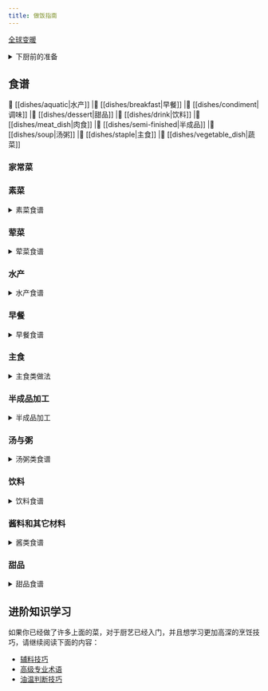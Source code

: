 ```yaml
---
title: 做饭指南
---
```


[全球变暖](https://zh.wikipedia.org/wiki/全球变暖)

<details>
<summary>下厨前的准备</summary>

- [厨房准备](./tips/厨房准备.md)
- [如何选择现在吃什么](./tips/如何选择现在吃什么.md)
- [高压力锅](./tips/learn/高压力锅.md)
- [去腥](./tips/learn/去腥.md)
- [食品安全](./tips/learn/食品安全.md)
- [微波炉](./tips/learn/微波炉.md)
- [学习焯水](./tips/learn/学习焯水.md)
- [学习炒与煎](./tips/learn/学习炒与煎.md)
- [学习凉拌](./tips/learn/学习凉拌.md)
- [学习腌](./tips/learn/学习腌.md)
- [学习蒸](./tips/learn/学习蒸.md)
- [学习煮](./tips/learn/学习煮.md)

</details>

## 食谱

 🍤 [[dishes/aquatic|水产]]
|🍜 [[dishes/breakfast|早餐]]
|🍛 [[dishes/condiment|调味]]
|🧀 [[dishes/dessert|甜品]]
|🥤 [[dishes/drink|饮料]]
|🥩 [[dishes/meat_dish|肉食]]
|🍖 [[dishes/semi-finished|半成品]]
|🥘 [[dishes/soup|汤粥]]
|🍚 [[dishes/staple|主食]]
|🥦 [[dishes/vegetable_dish|蔬菜]]

### 家常菜

### 素菜

<details>
<summary>素菜食谱</summary>

- [拔丝土豆](./dishes/vegetable_dish/拔丝土豆/拔丝土豆.md)
- [白灼菜心](./dishes/vegetable_dish/白灼菜心/白灼菜心.md)
- [包菜炒鸡蛋粉丝](./dishes/vegetable_dish/包菜炒鸡蛋粉丝/包菜炒鸡蛋粉丝.md)
- [菠菜炒鸡蛋](./dishes/vegetable_dish/菠菜炒鸡蛋/菠菜炒鸡蛋.md)
- [炒滑蛋](./dishes/vegetable_dish/炒滑蛋/炒滑蛋.md)
- [炒茄子](./dishes/vegetable_dish/炒茄子.md)
- [炒青菜](./dishes/vegetable_dish/炒青菜.md)
- [葱煎豆腐](./dishes/vegetable_dish/葱煎豆腐.md)
- [脆皮豆腐](./dishes/vegetable_dish/脆皮豆腐.md)
- [地三鲜](./dishes/vegetable_dish/地三鲜.md)
- [干锅花菜](./dishes/vegetable_dish/干锅花菜/干锅花菜.md)
- [蚝油三鲜菇](./dishes/vegetable_dish/蚝油三鲜菇/蚝油三鲜菇.md)
- [蚝油生菜](./dishes/vegetable_dish/蚝油生菜.md)
- [荷兰豆炒腊肠](./dishes/vegetable_dish/荷兰豆炒腊肠/荷兰豆炒腊肠.md)
- [红烧冬瓜](./dishes/vegetable_dish/红烧冬瓜/红烧冬瓜.md)
- [红烧茄子](./dishes/vegetable_dish/红烧茄子.md)
- [虎皮青椒](./dishes/vegetable_dish/虎皮青椒/虎皮青椒.md)
- [话梅煮毛豆](./dishes/vegetable_dish/话梅煮毛豆/话梅煮毛豆.md)
- [鸡蛋羹](./dishes/vegetable_dish/鸡蛋羹/鸡蛋羹.md)
- [微波炉鸡蛋羹](./dishes/vegetable_dish/鸡蛋羹/微波炉鸡蛋羹.md)
- [鸡蛋火腿炒黄瓜](./dishes/vegetable_dish/鸡蛋火腿炒黄瓜.md)
- [茄子炖土豆](./dishes/vegetable_dish/茄子炖土豆.md)
- [茭白炒肉](./dishes/vegetable_dish/茭白炒肉/茭白炒肉.md)
- [椒盐玉米](./dishes/vegetable_dish/椒盐玉米/椒盐玉米.md)
- [金针菇日本豆腐煲](./dishes/vegetable_dish/金针菇日本豆腐煲.md)
- [烤茄子](./dishes/vegetable_dish/烤茄子/烤茄子.md)
- [榄菜肉末四季豆](./dishes/vegetable_dish/榄菜肉末四季豆/榄菜肉末四季豆.md)
- [雷椒皮蛋](./dishes/vegetable_dish/雷椒皮蛋.md)
- [凉拌黄瓜](./dishes/vegetable_dish/凉拌黄瓜.md)
- [凉拌木耳](./dishes/vegetable_dish/凉拌木耳/凉拌木耳.md)
- [凉拌莴笋](./dishes/vegetable_dish/凉拌莴笋/凉拌莴笋.md)
- [凉拌油麦菜](./dishes/vegetable_dish/凉拌油麦菜.md)
- [麻婆豆腐](./dishes/vegetable_dish/麻婆豆腐/麻婆豆腐.md)
- [蒲烧茄子](./dishes/vegetable_dish/蒲烧茄子.md)
- [芹菜拌茶树菇](./dishes/vegetable_dish/芹菜拌茶树菇/芹菜拌茶树菇.md)
- [陕北熬豆角](./dishes/vegetable_dish/陕北熬豆角.md)
- [上汤娃娃菜](./dishes/vegetable_dish/上汤娃娃菜/上汤娃娃菜.md)
- [手撕包菜](./dishes/vegetable_dish/手撕包菜/手撕包菜.md)
- [水油焖蔬菜](./dishes/vegetable_dish/水油焖蔬菜.md)
- [素炒豆角](./dishes/vegetable_dish/素炒豆角.md)
- [酸辣土豆丝](./dishes/vegetable_dish/酸辣土豆丝.md)
- [糖拌西红柿](./dishes/vegetable_dish/糖拌西红柿/糖拌西红柿.md)
- [莴笋叶煎饼](./dishes/vegetable_dish/莴笋叶煎饼/莴笋叶煎饼.md)
- [西红柿炒鸡蛋](./dishes/vegetable_dish/西红柿炒鸡蛋.md)
- [西红柿豆腐汤羹](./dishes/vegetable_dish/西红柿豆腐汤羹/西红柿豆腐汤羹.md)
- [西葫芦炒鸡蛋](./dishes/vegetable_dish/西葫芦炒鸡蛋/西葫芦炒鸡蛋.md)
- [洋葱炒鸡蛋](./dishes/vegetable_dish/洋葱炒鸡蛋/洋葱炒鸡蛋.md)

</details>

### 荤菜

<details>
<summary>荤菜食谱</summary>

- [白菜猪肉炖粉条](./dishes/meat_dish/白菜猪肉炖粉条.md)
- [冬瓜酿肉](./dishes/meat_dish/冬瓜酿肉/冬瓜酿肉.md) ^486409
- [番茄红酱](./dishes/meat_dish/番茄红酱.md)
- [干煸仔鸡](./dishes/meat_dish/干煸仔鸡/干煸仔鸡.md)
- [宫保鸡丁](./dishes/meat_dish/宫保鸡丁/宫保鸡丁.md)
- [咕噜肉](./dishes/meat_dish/咕噜肉.md)
- [黑椒牛柳](./dishes/meat_dish/黑椒牛柳/黑椒牛柳.md)
- [简易红烧肉](./dishes/meat_dish/简易红烧肉/简易红烧肉.md)
- [南派红烧肉](./dishes/meat_dish/南派红烧肉.md)
- [红烧猪蹄](./dishes/meat_dish/红烧猪蹄/红烧猪蹄.md)
- [湖南家常红烧肉](./dishes/meat_dish/湖南家常红烧肉/湖南家常红烧肉.md)
- [黄瓜炒肉](./dishes/meat_dish/黄瓜炒肉.md)
- [黄焖鸡](./dishes/meat_dish/黄焖鸡.md)
- [徽派红烧肉](./dishes/meat_dish/徽派红烧肉/徽派红烧肉.md)
- [回锅肉](./dishes/meat_dish/回锅肉/回锅肉.md)
- [尖椒炒牛肉](./dishes/meat_dish/尖椒炒牛肉.md)
- [姜炒鸡](./dishes/meat_dish/姜炒鸡/姜炒鸡.md)
- [姜葱捞鸡](./dishes/meat_dish/姜葱捞鸡/姜葱捞鸡.md)
- [酱牛肉](./dishes/meat_dish/酱牛肉/酱牛肉.md)
- [酱排骨](./dishes/meat_dish/酱排骨/酱排骨.md)
- [咖喱肥牛](./dishes/meat_dish/咖喱肥牛/咖喱肥牛.md)
- [可乐鸡翅](./dishes/meat_dish/可乐鸡翅.md)
- [口水鸡](./dishes/meat_dish/口水鸡/口水鸡.md)
- [辣椒炒肉](./dishes/meat_dish/辣椒炒肉.md)
- [老式锅包肉](./dishes/meat_dish/老式锅包肉/老式锅包肉.md)
- [冷吃兔](./dishes/meat_dish/冷吃兔.md)
- [荔枝肉](./dishes/meat_dish/荔枝肉/荔枝肉.md)
- [凉拌鸡丝](./dishes/meat_dish/凉拌鸡丝/凉拌鸡丝.md)
- [萝卜炖羊排](./dishes/meat_dish/萝卜炖羊排.md)
- [麻辣香锅](./dishes/meat_dish/麻辣香锅.md)
- [麻婆豆腐](./dishes/meat_dish/麻婆豆腐/麻婆豆腐.md)
- [梅菜扣肉](./dishes/meat_dish/梅菜扣肉/梅菜扣肉.md)
- [啤酒鸭](./dishes/meat_dish/啤酒鸭/啤酒鸭.md)
- [青椒土豆炒肉](./dishes/meat_dish/青椒土豆炒肉/青椒土豆炒肉.md)
- [杀猪菜](./dishes/meat_dish/杀猪菜.md)
- [山西过油肉](./dishes/meat_dish/山西过油肉.md)
- [瘦肉土豆片](./dishes/meat_dish/瘦肉土豆片/瘦肉土豆片.md)
- [水煮牛肉](./dishes/meat_dish/水煮牛肉/水煮牛肉.md)
- [水煮肉片](./dishes/meat_dish/水煮肉片.md)
- [蒜苔炒肉末](./dishes/meat_dish/蒜苔炒肉末.md)
- [台式卤肉饭](./dishes/meat_dish/台式卤肉饭/台式卤肉饭.md)
- [糖醋里脊](./dishes/meat_dish/糖醋里脊.md)
- [糖醋排骨](./dishes/meat_dish/糖醋排骨/糖醋排骨.md)
- [土豆炖排骨](./dishes/meat_dish/土豆炖排骨/土豆炖排骨.md)
- [无骨鸡爪](./dishes/meat_dish/无骨鸡爪/无骨鸡爪.md)
- [西红柿牛腩](./dishes/meat_dish/西红柿牛腩/西红柿牛腩.md)
- [西红柿土豆炖牛肉](./dishes/meat_dish/西红柿土豆炖牛肉/西红柿土豆炖牛肉.md)
- [乡村啤酒鸭](./dishes/meat_dish/乡村啤酒鸭.md)
- [香干芹菜炒肉](./dishes/meat_dish/香干芹菜炒肉/香干芹菜炒肉.md)
- [香干肉丝](./dishes/meat_dish/香干肉丝.md)
- [香菇滑鸡](./dishes/meat_dish/香菇滑鸡/香菇滑鸡.md)
- [香煎五花肉](./dishes/meat_dish/香煎五花肉/香煎五花肉.md)
- [小炒黄牛肉](./dishes/meat_dish/小炒黄牛肉/小炒黄牛肉.md)
- [小炒鸡肝](./dishes/meat_dish/小炒鸡肝/小炒鸡肝.md)
- [小炒肉](./dishes/meat_dish/小炒肉.md)
- [新疆大盘鸡](./dishes/meat_dish/新疆大盘鸡/新疆大盘鸡.md)
- [血浆鸭](./dishes/meat_dish/血浆鸭/血浆鸭.md)
- [羊排焖面](./dishes/meat_dish/羊排焖面/羊排焖面.md)
- [洋葱炒猪肉](./dishes/meat_dish/洋葱炒猪肉.md)
- [鱼香茄子](./dishes/meat_dish/鱼香茄子/鱼香茄子.md)
- [鱼香肉丝](./dishes/meat_dish/鱼香肉丝.md)
- [猪皮冻](./dishes/meat_dish/猪皮冻/猪皮冻.md)
- [猪肉烩酸菜](./dishes/meat_dish/猪肉烩酸菜.md)
- [柱候牛腩](./dishes/meat_dish/柱候牛腩/柱候牛腩.md)
- [孜然牛肉](./dishes/meat_dish/孜然牛肉.md)
- [醉排骨](./dishes/meat_dish/醉排骨/醉排骨.md)

</details>

### 水产

<details>
<summary>水产食谱</summary>

- [白灼虾](./dishes/aquatic/白灼虾/白灼虾.md)
- [鳊鱼炖豆腐](./dishes/aquatic/鳊鱼炖豆腐/鳊鱼炖豆腐.md)
- [蛏抱蛋](./dishes/aquatic/蛏抱蛋/蛏抱蛋.md)
- [葱烧海参](./dishes/aquatic/葱烧海参/葱烧海参.md)
- [葱油桂鱼](./dishes/aquatic/葱油桂鱼/葱油桂鱼.md)
- [干煎阿根廷红虾](./dishes/aquatic/干煎阿根廷红虾/干煎阿根廷红虾.md)
- [红烧鲤鱼](./dishes/aquatic/红烧鲤鱼.md)
- [红烧鱼](./dishes/aquatic/红烧鱼.md)
- [红烧鱼头](./dishes/aquatic/红烧鱼头.md)
- [黄油煎虾](./dishes/aquatic/黄油煎虾/黄油煎虾.md)
- [烤鱼](./dishes/aquatic/混合烤鱼/混合烤鱼.md)
- [咖喱炒蟹](./dishes/aquatic/咖喱炒蟹.md)
- [鲤鱼炖白菜](./dishes/aquatic/鲤鱼炖白菜/鲤鱼炖白菜.md)
- [清蒸鲈鱼](./dishes/aquatic/清蒸鲈鱼/清蒸鲈鱼.md)
- [清蒸生蚝](./dishes/aquatic/清蒸生蚝.md)
- [水煮鱼](./dishes/aquatic/水煮鱼.md)
- [蒜蓉虾](./dishes/aquatic/蒜蓉虾/蒜蓉虾.md)
- [糖醋鲤鱼](./dishes/aquatic/糖醋鲤鱼/糖醋鲤鱼.md)
- [微波葱姜黑鳕鱼](./dishes/aquatic/微波葱姜黑鳕鱼.md)
- [香煎翘嘴鱼](./dishes/aquatic/香煎翘嘴鱼/香煎翘嘴鱼.md)
- [小龙虾](./dishes/aquatic/小龙虾/小龙虾.md)
- [油焖大虾](./dishes/aquatic/油焖大虾/油焖大虾.md)

</details>

### 早餐

<details>
<summary>早餐食谱</summary>

- [茶叶蛋](./dishes/breakfast/茶叶蛋.md)
- [蛋煎糍粑](./dishes/breakfast/蛋煎糍粑.md)
- [桂圆红枣粥](./dishes/breakfast/桂圆红枣粥.md)
- [鸡蛋三明治](./dishes/breakfast/鸡蛋三明治.md)
- [煎饺](./dishes/breakfast/煎饺.md)
- [金枪鱼酱三明治](./dishes/breakfast/金枪鱼酱三明治.md)
- [空气炸锅面包片](./dishes/breakfast/空气炸锅面包片.md)
- [美式炒蛋](./dishes/breakfast/美式炒蛋.md)
- [牛奶燕麦](./dishes/breakfast/牛奶燕麦.md)
- [水煮玉米](./dishes/breakfast/水煮玉米.md)
- [苏格兰蛋](./dishes/breakfast/苏格兰蛋/苏格兰蛋.md)
- [太阳蛋](./dishes/breakfast/太阳蛋.md)
- [溏心蛋](./dishes/breakfast/溏心蛋.md)
- [吐司果酱](./dishes/breakfast/吐司果酱.md)
- [微波炉蛋糕](./dishes/breakfast/微波炉蛋糕.md)
- [燕麦鸡蛋饼](./dishes/breakfast/燕麦鸡蛋饼.md)
- [蒸花卷](./dishes/breakfast/蒸花卷.md)
- [蒸水蛋](./dishes/breakfast/蒸水蛋.md)

</details>

### 主食

<details>
<summary>主食类做法</summary>

- [炒方便面](./dishes/staple/炒方便面.md)
- [炒河粉](./dishes/staple/炒河粉.md)
- [炒凉粉](./dishes/staple/炒凉粉/炒凉粉.md)
- [炒馍](./dishes/staple/炒馍.md)
- [炒年糕](./dishes/staple/炒年糕.md)
- [炒意大利面](./dishes/staple/炒意大利面/炒意大利面.md)
- [蛋炒饭](./dishes/staple/蛋炒饭.md)
- [韩式拌饭](./dishes/staple/韩式拌饭/韩式拌饭.md)
- [河南蒸面条](./dishes/staple/河南蒸面条/河南蒸面条.md)
- [火腿饭团](./dishes/staple/火腿饭团/火腿饭团.md)
- [基础牛奶面包](./dishes/staple/基础牛奶面包/基础牛奶面包.md)
- [茄子肉煎饼](./dishes/staple/茄子肉煎饼/茄子肉煎饼.md)
- [鲣鱼海苔玉米饭](./dishes/staple/鲣鱼海苔玉米饭/鲣鱼海苔玉米饭.md)
- [酱拌荞麦面](./dishes/staple/酱拌荞麦面/酱拌荞麦面.md)
- [空气炸锅照烧鸡饭](./dishes/staple/空气炸锅照烧鸡饭/空气炸锅照烧鸡饭.md)
- [醪糟小汤圆](./dishes/staple/醪糟小汤圆.md)
- [老干妈拌面](./dishes/staple/老干妈拌面.md)
- [老友猪肉粉](./dishes/staple/老友猪肉粉/老友猪肉粉.md)
- [烙饼](./dishes/staple/烙饼/烙饼.md)
- [凉粉](./dishes/staple/凉粉/凉粉.md)
- [麻辣减脂荞麦面](./dishes/staple/麻辣减脂荞麦面.md)
- [麻油拌面](./dishes/staple/麻油拌面.md)
- [电饭煲蒸米饭](./dishes/staple/米饭/电饭煲蒸米饭.md)
- [煮锅蒸米饭](./dishes/staple/米饭/煮锅蒸米饭.md)
- [披萨饼皮](./dishes/staple/披萨饼皮/披萨饼皮.md)
- [热干面](./dishes/staple/热干面.md)
- [日式咖喱饭](./dishes/staple/日式咖喱饭/日式咖喱饭.md)
- [烧饼](./dishes/staple/烧饼/烧饼.md)
- [手工水饺](./dishes/staple/手工水饺.md)
- [酸辣蕨根粉](./dishes/staple/酸辣蕨根粉.md)
- [汤面](./dishes/staple/汤面.md)
- [微波炉腊肠煲仔饭](./dishes/staple/微波炉腊肠煲仔饭/微波炉腊肠煲仔饭.md)
- [西红柿鸡蛋挂面](./dishes/staple/西红柿鸡蛋挂面/西红柿鸡蛋挂面.md)
- [扬州炒饭](./dishes/staple/扬州炒饭/扬州炒饭.md)
- [炸酱面](./dishes/staple/炸酱面.md)
- [蒸卤面](./dishes/staple/蒸卤面.md)
- [中式馅饼](./dishes/staple/中式馅饼/中式馅饼.md)
- [煮泡面加蛋](./dishes/staple/煮泡面加蛋.md)

</details>

### 半成品加工

<details>
<summary>半成品加工</summary>

- [半成品意面](./dishes/semi-finished/半成品意面.md)
- [空气炸锅鸡翅中](./dishes/semi-finished/空气炸锅鸡翅中/空气炸锅鸡翅中.md)
- [空气炸锅羊排](./dishes/semi-finished/空气炸锅羊排/空气炸锅羊排.md)
- [懒人蛋挞](./dishes/semi-finished/懒人蛋挞/懒人蛋挞.md)
- [凉皮](./dishes/semi-finished/凉皮.md)
- [牛油火锅底料](./dishes/semi-finished/牛油火锅底料.md)
- [速冻馄饨](./dishes/semi-finished/速冻馄饨.md)
- [速冻水饺](./dishes/semi-finished/速冻水饺.md)
- [速冻汤圆](./dishes/semi-finished/速冻汤圆/速冻汤圆.md)
- [炸薯条](./dishes/semi-finished/炸薯条/炸薯条.md)

</details>

### 汤与粥

<details>
<summary>汤粥类食谱</summary>

- [昂刺鱼豆腐汤](./dishes/soup/昂刺鱼豆腐汤/昂刺鱼豆腐汤.md)
- [勾芡香菇汤](./dishes/soup/勾芡香菇汤/勾芡香菇汤.md)
- [金针菇汤](./dishes/soup/金针菇汤.md)
- [菌菇炖乳鸽](./dishes/soup/菌菇炖乳鸽/菌菇炖乳鸽.md)
- [罗宋汤](./dishes/soup/罗宋汤.md)
- [米粥](./dishes/soup/米粥.md)
- [皮蛋瘦肉粥](./dishes/soup/皮蛋瘦肉粥.md)
- [生汆丸子汤](./dishes/soup/生汆丸子汤.md)
- [西红柿鸡蛋汤](./dishes/soup/西红柿鸡蛋汤.md)
- [小米粥](./dishes/soup/小米粥.md)
- [银耳莲子粥](./dishes/soup/银耳莲子粥/银耳莲子粥.md)
- [玉米排骨汤](./dishes/soup/玉米排骨汤/玉米排骨汤.md)
- [紫菜蛋花汤](./dishes/soup/紫菜蛋花汤.md)

</details>


### 饮料

<details>
<summary>饮料食谱</summary>

- [耙耙柑茶](./dishes/drink/耙耙柑茶/耙耙柑茶.md)
- [百香果橙子特调](./dishes/drink/百香果橙子特调/百香果橙子特调.md)
- [冰粉](./dishes/drink/冰粉/冰粉.md)
- [金菲士](./dishes/drink/金菲士/金菲士.md)
- [金汤力](./dishes/drink/金汤力/金汤力.md)
- [可乐桶](./dishes/drink/可乐桶.md)
- [奶茶](./dishes/drink/奶茶.md)
- [奇异果菠菜特调](./dishes/drink/奇异果菠菜特调/奇异果菠菜特调.md)
- [酸梅汤](./dishes/drink/酸梅汤/酸梅汤.md)
- [酸梅汤（半成品加工）](./dishes/drink/酸梅汤（半成品加工）.md)
- [泰国手标红茶](./dishes/drink/泰国手标红茶/泰国手标红茶.md)
- [杨枝甘露](./dishes/drink/杨枝甘露.md)
- [长岛冰茶](./dishes/drink/长岛冰茶.md)
- [B52轰炸机](./dishes/drink/B52轰炸机.md)
- [Mojito莫吉托](./dishes/drink/Mojito莫吉托.md)

</details>

### 酱料和其它材料

<details>
<summary>酱类食谱</summary>

- [草莓酱](./dishes/condiment/草莓酱/草莓酱.md)
- [蒜香酱油](./dishes/condiment/蒜香酱油.md)
- [糖醋汁](./dishes/condiment/糖醋汁.md)
- [糖色](./dishes/condiment/糖色.md)
- [油泼辣子](./dishes/condiment/油泼辣子/油泼辣子.md)
- [油酥](./dishes/condiment/油酥.md)
- [炸串酱料](./dishes/condiment/炸串酱料.md)
- [蔗糖糖浆](./dishes/condiment/蔗糖糖浆/蔗糖糖浆.md)

</details>


### 甜品

<details>
<summary>甜品食谱</summary>

- [奥利奥冰淇淋](./dishes/dessert/奥利奥冰淇淋/奥利奥冰淇淋.md)
- [草莓冰淇淋](./dishes/dessert/草莓冰淇淋/草莓冰淇淋.md)
- [反沙芋头](./dishes/dessert/反沙芋头/反沙芋头.md)
- [咖啡椰奶冻](./dishes/dessert/咖啡椰奶冻/咖啡椰奶冻.md)
- [烤蛋挞](./dishes/dessert/烤蛋挞/烤蛋挞.md)
- [魔芋蛋糕](./dishes/dessert/魔芋蛋糕/魔芋蛋糕.md)
- [戚风蛋糕](./dishes/dessert/戚风蛋糕/戚风蛋糕.md)
- [提拉米苏](./dishes/dessert/提拉米苏/提拉米苏.md)
- [雪花酥](./dishes/dessert/雪花酥/雪花酥.md)
- [芋泥雪媚娘](./dishes/dessert/芋泥雪媚娘/芋泥雪媚娘.md)

</details>


## 进阶知识学习

如果你已经做了许多上面的菜，对于厨艺已经入门，并且想学习更加高深的烹饪技巧，请继续阅读下面的内容：

- [辅料技巧](./tips/advanced/辅料技巧.md)
- [高级专业术语](./tips/advanced/高级专业术语.md)
- [油温判断技巧](./tips/advanced/油温判断技巧.md)
